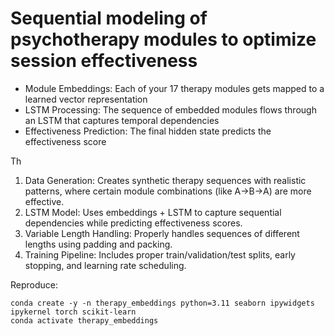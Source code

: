 

# Sequential modeling of psychotherapy modules to optimize session effectiveness

- Module Embeddings: Each of your 17 therapy modules gets mapped to a learned vector representation
- LSTM Processing: The sequence of embedded modules flows through an LSTM that captures temporal dependencies
- Effectiveness Prediction: The final hidden state predicts the effectiveness score

Th
1. Data Generation: Creates synthetic therapy sequences with realistic patterns, where certain module combinations (like A→B→A) are more effective.
2. LSTM Model: Uses embeddings + LSTM to capture sequential dependencies while predicting effectiveness scores.
3. Variable Length Handling: Properly handles sequences of different lengths using padding and packing.
4. Training Pipeline: Includes proper train/validation/test splits, early stopping, and learning rate scheduling.




Reproduce:

```
conda create -y -n therapy_embeddings python=3.11 seaborn ipywidgets ipykernel torch scikit-learn
conda activate therapy_embeddings 

```